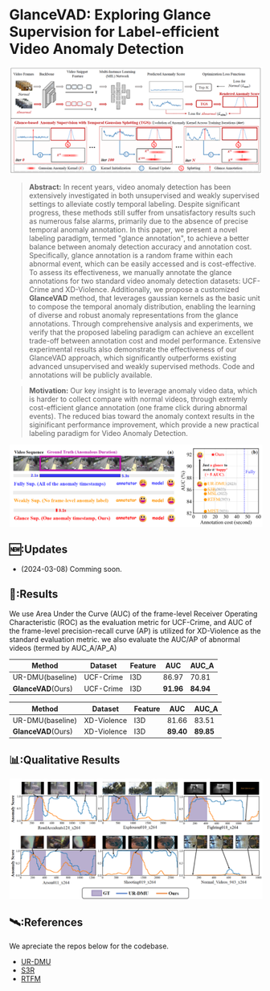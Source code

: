 # GlanceVAD: Exploring Glance Supervision for Label-efficient Video Anomaly Detection

<p align="center">
<img src="GlanceVAD.png" >
  </p>


> **Abstract:**
> In recent years, video anomaly detection has been extensively investigated in both unsupervised and weakly supervised settings to alleviate costly temporal labeling. Despite significant progress, these methods still suffer from unsatisfactory results such as numerous false alarms, primarily due to the absence of precise temporal anomaly annotation. In this paper, we present a novel labeling paradigm, termed "glance annotation", to achieve a better balance between anomaly detection accuracy and annotation cost. Specifically, glance annotation is a random frame within each abnormal event, which can be easily accessed and is cost-effective. To assess its effectiveness, we manually annotate the glance annotations for two standard video anomaly detection datasets: UCF-Crime and XD-Violence. Additionally, we propose a customized **GlanceVAD** method, that leverages gaussian kernels as the basic unit to compose the temporal anomaly distribution, enabling the learning of diverse and robust anomaly representations from the glance annotations. Through comprehensive analysis and experiments, we verify that the proposed labeling paradigm can achieve an excellent trade-off between annotation cost and model performance. Extensive experimental results also demonstrate the effectiveness of our GlanceVAD approach, which significantly outperforms existing advanced unsupervised and weakly supervised methods. Code and annotations will be publicly available.

> **Motivation:**
> Our key insight is to leverage anomaly video data, which is harder to collect compare with normal videos, through extremly cost-efficient glance annotation (one frame click during abnormal events). The reduced bias toward the anomaly context results in the siginificant performance improvement, which provide a new practical labeling paradigm for Video Anomaly Detection.
<p align="center">
<img src="motivation.png" >
  </p>

## 🆕:Updates
- (2024-03-08) Comming soon.

## 📝:Results
We use Area Under the Curve (AUC) of the frame-level Receiver Operating Characteristic (ROC) as the evaluation metric for UCF-Crime, and AUC of the frame-level precision-recall curve (AP) is utilized for XD-Violence as the standard evaluation metric.
we also evaluate the AUC/AP of abnormal videos (termed by AUC_A/AP_A)

|Method | Dataset  | Feature| AUC | AUC_A |
| ----- | -----    | ----- |----- | ----- |
|UR-DMU(baseline) |UCF-Crime | I3D   | 86.97 | 70.81 |
|**GlanceVAD**(Ours)|UCF-Crime | I3D   | **91.96** | **84.94** |

|Method | Dataset  | Feature|  AUC | AUC_A |
| ----- | -----    | ----- | ----- |----- |
|UR-DMU(baseline)| XD-Violence | I3D | 81.66 | 83.51 |
|**GlanceVAD**(Ours) | XD-Violence | I3D | **89.40** | **89.85** |

## 📊:Qualitative Results
<p align="center">
<img src="quality.png" >
  </p>

##  🛰️:References
We apreciate the repos below for the codebase.

- [UR-DMU](https://github.com/henrryzh1/UR-DMU)
- [S3R](https://github.com/louisYen/S3R)
- [RTFM](https://github.com/tianyu0207/RTFM)
